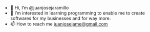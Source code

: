 - 👋 Hi, I’m @juanjosejaramillo
- 👀 I’m interested in learning programming to enable me to create softwares for my businesses and for way more.
- 📫 How to reach me juanjosejame@gmail.com

<!---
juanjosejaramillo/juanjosejaramillo is a ✨ special ✨ repository because its `README.md` (this file) appears on your GitHub profile.
You can click the Preview link to take a look at your changes.
--->
